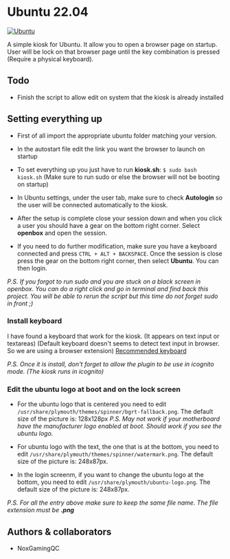 # Ubuntu 22.04

[![Ubuntu](https://img.shields.io/badge/Ubuntu-22.04-E95420?style=for-the-badge&logo=ubuntu&logoColor=white&labelColor=333333)](Linux/Ubuntu/22.04)
  
A simple kiosk for Ubuntu. It allow you to open a browser page on startup. User will be lock on that browser page until the key combination is pressed (Require a physical keyboard).

## Todo

- Finish the script to allow edit on system that the kiosk is already installed

## Setting everything up

- First of all import the appropriate ubuntu folder matching your version.

- In the autostart file edit the link you want the browser to launch on startup

- To set everything up you just have to run **kiosk.sh**: `$ sudo bash kiosk.sh` (Make sure to run sudo or else the browser will not be booting on startup)

- In Ubuntu settings, under the user tab, make sure to check **Autologin** so the user will be connected automatically to the kiosk.

- After the setup is complete close your session down and when you click a user you should have a gear on the bottom right corner. Select **openbox** and open the session.

- If you need to do further modification, make sure you have a keyboard connected and press `CTRL + ALT + BACKSPACE`. Once the session is close press the gear on the bottom right corner, then select **Ubuntu**. You can then login.

_P.S. If you forgot to run sudo and you are stuck on a black screen in openbox. You can do a right click and go in terminal and find back this project. You will be able to rerun the script but this time do not forget sudo in front ;)_

### Install keyboard

I have found a keyboard that work for the kiosk. (It appears on text input or textareas) (Default keyboard doesn't seems to detect text input in browser. So we are using a browser extension) [Recommended keyboard](https://chrome.google.com/webstore/detail/virtual-keyboard/pflmllfnnabikmfkkaddkoolinlfninn)

_P.S. Once it is install, don't forget to allow the plugin to be use in icognito mode. (The kiosk runs in icognito)_

### Edit the ubuntu logo at boot and on the lock screen

- For the ubuntu logo that is centered you need to edit `/usr/share/plymouth/themes/spinner/bgrt-fallback.png`. The default size of the picture is: 128x128px
  _P.S. May not work if your motherboard have the manufacturer logo enabled at boot. Should work if you see the ubuntu logo._

- For ubuntu logo with the text, the one that is at the bottom, you need to edit `/usr/share/plymouth/themes/spinner/watermark.png`. The default size of the picture is: 248x87px.

- In the login screenm, if you want to change the ubuntu logo at the bottom, you need to edit `/usr/share/plymouth/ubuntu-logo.png`. The default size of the picture is: 248x87px.

_P.S. For all the entry above make sure to keep the same file name. The file extension must be **.png**_

## Authors & collaborators

- NoxGamingQC

